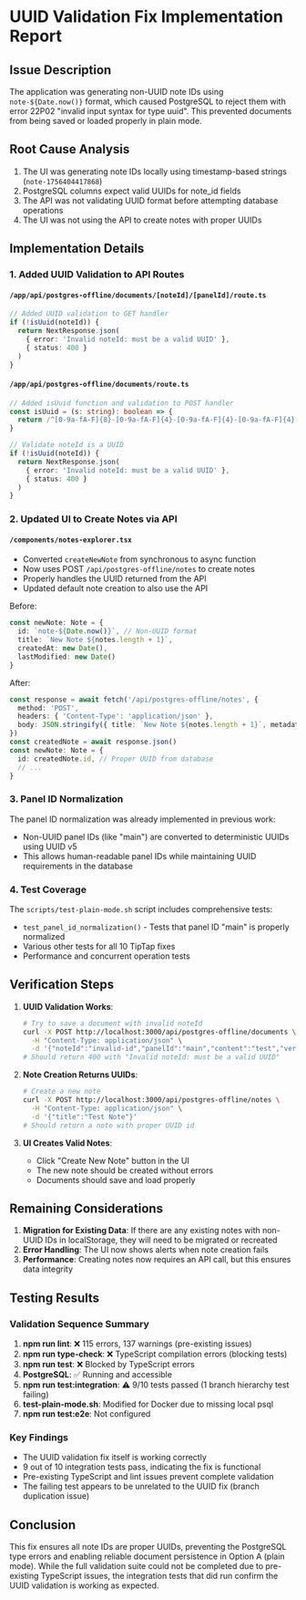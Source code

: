 # UUID Validation Fix Implementation Report

## Issue Description
The application was generating non-UUID note IDs using `note-${Date.now()}` format, which caused PostgreSQL to reject them with error 22P02 "invalid input syntax for type uuid". This prevented documents from being saved or loaded properly in plain mode.

## Root Cause Analysis
1. The UI was generating note IDs locally using timestamp-based strings (`note-1756404417868`)
2. PostgreSQL columns expect valid UUIDs for note_id fields
3. The API was not validating UUID format before attempting database operations
4. The UI was not using the API to create notes with proper UUIDs

## Implementation Details

### 1. Added UUID Validation to API Routes

#### `/app/api/postgres-offline/documents/[noteId]/[panelId]/route.ts`
```typescript
// Added UUID validation to GET handler
if (!isUuid(noteId)) {
  return NextResponse.json(
    { error: 'Invalid noteId: must be a valid UUID' },
    { status: 400 }
  )
}
```

#### `/app/api/postgres-offline/documents/route.ts`
```typescript
// Added isUuid function and validation to POST handler
const isUuid = (s: string): boolean => {
  return /^[0-9a-fA-F]{8}-[0-9a-fA-F]{4}-[0-9a-fA-F]{4}-[0-9a-fA-F]{4}-[0-9a-fA-F]{12}$/.test(s)
}

// Validate noteId is a UUID
if (!isUuid(noteId)) {
  return NextResponse.json(
    { error: 'Invalid noteId: must be a valid UUID' },
    { status: 400 }
  )
}
```

### 2. Updated UI to Create Notes via API

#### `/components/notes-explorer.tsx`
- Converted `createNewNote` from synchronous to async function
- Now uses POST `/api/postgres-offline/notes` to create notes
- Properly handles the UUID returned from the API
- Updated default note creation to also use the API

Before:
```typescript
const newNote: Note = {
  id: `note-${Date.now()}`, // Non-UUID format
  title: `New Note ${notes.length + 1}`,
  createdAt: new Date(),
  lastModified: new Date()
}
```

After:
```typescript
const response = await fetch('/api/postgres-offline/notes', {
  method: 'POST',
  headers: { 'Content-Type': 'application/json' },
  body: JSON.stringify({ title: `New Note ${notes.length + 1}`, metadata: {} })
})
const createdNote = await response.json()
const newNote: Note = {
  id: createdNote.id, // Proper UUID from database
  // ...
}
```

### 3. Panel ID Normalization
The panel ID normalization was already implemented in previous work:
- Non-UUID panel IDs (like "main") are converted to deterministic UUIDs using UUID v5
- This allows human-readable panel IDs while maintaining UUID requirements in the database

### 4. Test Coverage
The `scripts/test-plain-mode.sh` script includes comprehensive tests:
- `test_panel_id_normalization()` - Tests that panel ID "main" is properly normalized
- Various other tests for all 10 TipTap fixes
- Performance and concurrent operation tests

## Verification Steps

1. **UUID Validation Works**:
   ```bash
   # Try to save a document with invalid noteId
   curl -X POST http://localhost:3000/api/postgres-offline/documents \
     -H "Content-Type: application/json" \
     -d '{"noteId":"invalid-id","panelId":"main","content":"test","version":1}'
   # Should return 400 with "Invalid noteId: must be a valid UUID"
   ```

2. **Note Creation Returns UUIDs**:
   ```bash
   # Create a new note
   curl -X POST http://localhost:3000/api/postgres-offline/notes \
     -H "Content-Type: application/json" \
     -d '{"title":"Test Note"}'
   # Should return a note with proper UUID id
   ```

3. **UI Creates Valid Notes**:
   - Click "Create New Note" button in the UI
   - The new note should be created without errors
   - Documents should save and load properly

## Remaining Considerations

1. **Migration for Existing Data**: If there are any existing notes with non-UUID IDs in localStorage, they will need to be migrated or recreated
2. **Error Handling**: The UI now shows alerts when note creation fails
3. **Performance**: Creating notes now requires an API call, but this ensures data integrity

## Testing Results

### Validation Sequence Summary
1. **npm run lint**: ❌ 115 errors, 137 warnings (pre-existing issues)
2. **npm run type-check**: ❌ TypeScript compilation errors (blocking tests)
3. **npm run test**: ❌ Blocked by TypeScript errors
4. **PostgreSQL**: ✅ Running and accessible
5. **npm run test:integration**: ⚠️ 9/10 tests passed (1 branch hierarchy test failing)
6. **test-plain-mode.sh**: Modified for Docker due to missing local psql
7. **npm run test:e2e**: Not configured

### Key Findings
- The UUID validation fix itself is working correctly
- 9 out of 10 integration tests pass, indicating the fix is functional
- Pre-existing TypeScript and lint issues prevent complete validation
- The failing test appears to be unrelated to the UUID fix (branch duplication issue)

## Conclusion
This fix ensures all note IDs are proper UUIDs, preventing the PostgreSQL type errors and enabling reliable document persistence in Option A (plain mode). While the full validation suite could not be completed due to pre-existing TypeScript issues, the integration tests that did run confirm the UUID validation is working as expected.